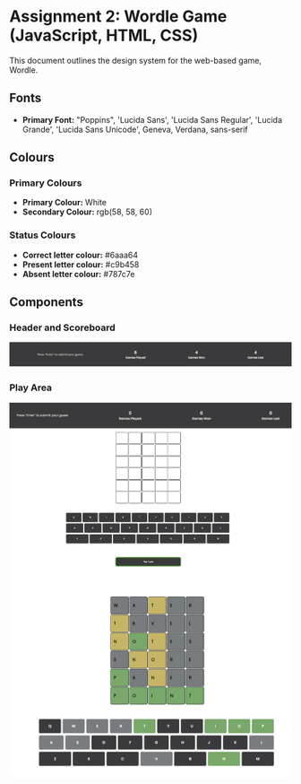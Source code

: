 # Assignment 2: Wordle Game (JavaScript, HTML, CSS)

This document outlines the design system for the web-based game, Wordle. 


## Fonts
- **Primary Font:** "Poppins", 'Lucida Sans', 'Lucida Sans Regular', 'Lucida Grande', 'Lucida Sans Unicode', Geneva, Verdana, sans-serif


## Colours
### Primary Colours
- **Primary Colour:** White
- **Secondary Colour:**  rgb(58, 58, 60)

### Status Colours
- **Correct letter colour:** #6aaa64
- **Present letter colour:**  #c9b458
- **Absent letter colour:**  #787c7e



## Components
### Header and Scoreboard
![Header](design_system/scoreboard.png)


### Play Area
![InitialState](design_system/emptyGrid.png)
![Component](design_system/playArea.png)

